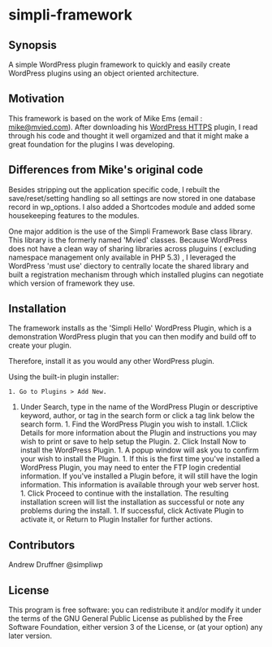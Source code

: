 simpli-framework
================

## Synopsis
A simple WordPress plugin framework to quickly and easily create WordPress plugins using an object oriented architecture.


## Motivation

This framework is based on the work of Mike Ems  (email : mike@mvied.com). After downloading his [WordPress HTTPS](http://wordpress.org/plugins/wordpress-https/) plugin,
I read through his code and thought it well orgamized and that it might make a great foundation for the plugins I was developing. 

## Differences from Mike's original code
Besides stripping out the application specific code, I rebuilt the  save/reset/setting handling so all settings are now stored in
one database record in wp_options. I also added a Shortcodes module and added some housekeeping features to the modules.

One major addition is the use of the Simpli Framework Base class library. This library is the formerly named 'Mvied' classes. Because WordPress
does not have a clean way of sharing libraries across pluguins ( excluding namespace management only available in PHP 5.3) , 
I leveraged the WordPress 'must use' diectory to centrally locate the shared library and built a registration mechanism through which
installed plugins can negotiate which version of framework they use.

## Installation

The framework installs as the 'Simpli Hello' WordPress Plugin, which is a demonstration WordPress plugin that you 
can then modify and build off to create your plugin.

Therefore, install it as you would any other WordPress plugin.

Using the built-in plugin installer:

    1. Go to Plugins > Add New.
   1.  Under Search, type in the name of the WordPress Plugin or descriptive keyword, author, or tag in the search form or click a tag link below the search form.
    1. Find the WordPress Plugin you wish to install.
        1.Click Details for more information about the Plugin and instructions you may wish to print or save to help setup the Plugin.
        2. Click Install Now to install the WordPress Plugin. 
    1. A popup window will ask you to confirm your wish to install the Plugin.
    1. If this is the first time you've installed a WordPress Plugin, you may need to enter the FTP login credential information. If you've installed a Plugin before, it will still have the login information. This information is available through your web server host.
    1. Click Proceed to continue with the installation. The resulting installation screen will list the installation as successful or note any problems during the install.
    1. If successful, click Activate Plugin to activate it, or Return to Plugin Installer for further actions. 



## Contributors

Andrew Druffner @simpliwp

## License

  This program is free software: you can redistribute it and/or modify
  it under the terms of the GNU General Public License as published by
  the Free Software Foundation, either version 3 of the License, or
  (at your option) any later version.
